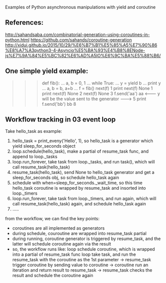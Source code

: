 Examples of Python asynchronous manipulations with yield and coroutine

References:
-------------
http://sahandsaba.com/combinatorial-generation-using-coroutines-in-python.html
https://github.com/sahands/coroutine-generation
http://xidui.github.io/2015/10/29/%E6%B7%B1%E5%85%A5%E7%90%86%E8%A7%A3python3-4-Asyncio%E5%BA%93%E4%B8%8ENode-js%E7%9A%84%E5%BC%82%E6%AD%A5IO%E6%9C%BA%E5%88%B6/

One simple yield example:
--------------------------
>>> def fib():
...     a, b = 0, 1
...     while True:
...             y = yield b
...             print y
...             a, b = b, a+b
...
>>> f = fib()
>>> next(f)
1
>>> print next(f)
None
1
>>> print next(f)
None
2
>>> next(f)
None
3
>>> f.send('aa')
aa      <--- y will be the value sent to the generator --->
5
>>> print f.send('bb')
bb
8

Workflow tracking in 03 event loop
------------------------------------
Take hello_task as example:
1. hello_task = print_eveny('Hello', 1), so hello_task is a generator which yield sleep_for_seconds object
2. loop.schedule(hello_task), make a partial of resume_task func, and append to loop._tasks
3. loop.run_forever, take task from loop._tasks, and run task(), which will call resume_task(hello_task)
4. resume_task(hello_task), send None to hello_task generator and get a sleep_for_seconds obj, so schedule hello_task again
5. schedule with when=sleep_for_seconds._wait_time, so this time hello_task coroutine is wrapped by resume_task and  insorted into loop._timers
6. loop.run_forever, take task from loop._timers, and run again, which will call resume_task(hello_task) again, and schedule hello_task again
7. .....

from the workflow, we can find the key points:
- coroutines are all implemented as generators
- during schedule, couroutine are wrapped into resume_task partial
- during running, coroutine generator is triggered by resume_task, and the latter will schedule coroutine again via the result
- so, the workflow runs like:
    loop schedule coroutine, which is wrapped into a partial of resume_task func
        loop take task, and run the resume_task with the coroutine as the 1st parameter
            -> resume_task trigger coroutine by sending value to coroutine
               -> coroutine run an iteration and return result to resume_task
                    -> resume_task checks the result and schedule the coroutine again


